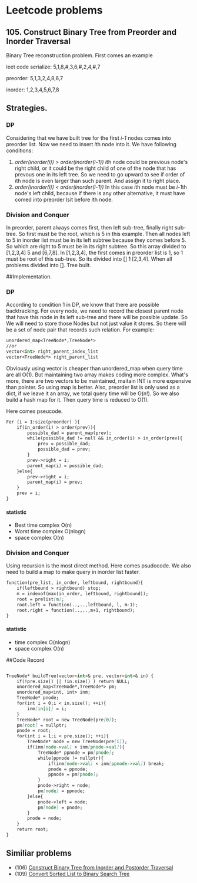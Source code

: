 # Leetcode problems

## 105. Construct Binary Tree from Preorder and Inorder Traversal

Binary Tree reconstruction problem. First comes an example

leet code serialize: 5,1,8,#,3,6,#,2,4,#,7

preorder: 5,1,3,2,4,8,6,7

inorder:  1,2,3,4,5,6,7,8

## Strategies.

### DP
Considering that we have built tree for the first *i-1* nodes comes into preorder list. Now we need to insert *i*th node into it. We have following conditions:
1. *order(inorder(i)) > order(inorder(i-1))*
	*i*th node could be previous node's right child,
	or it could be the right child of one of the node that has prevous one in its left tree.
	So we need to go upward to see if order of *i*th node is even larger than such parent. And assign it to right place.
2. *order(inorder(i)) < order(inorder(i-1))*
	In this case *i*th node must be *i-1*th node's left child, because if there is any other alternative, it must have comed into preorder lsit before *i*th node.


### Division and Conquer
In preorder, parent always comes first, then left sub-tree, finally right sub-tree. So first must be the root, which is 5 in this example. Then all nodes left to 5 in inorder list must be in its left subtree because they comes before 5. So which are right to 5 must be in its right subtree. So this array divided to [1,2,3,4] 5 and [6,7,8]. In [1,2,3,4], the first comes in preorder list is 1, so 1 must be root of this sub-tree. So its divided into [] 1 [2,3,4]. When all problems divided into []. Tree built.

##Implementation.

### DP
According to condition 1 in DP, we know that there are possible backtracking. For every node, we need to record the closest parent node that have this node in its left sub-tree and there will be possible update. So We will need to store those Nodes but not just value it stores. So there will be a set of node pair that records such relation. For example:
```markdown
unordered_map<TreeNode*,TreeNode*>
//or
vector<int> right_parent_index_list
vector<TreeNode*> right_parent_list
```
Obviously using vector is cheaper than unordered_map when query time are all O(1). But maintaining two array makes coding more complex. What's more, there are two vectors to be maintained, maitain INT is more expensive than pointer. So using map is better. 
Also, preorder list is only used as a dict, if we leave it an array, we total query time will be O(n!). So we also build a hash map for it. Then query time is reduced to O(1).

Here comes pseucode.
```markdown
For (i = 1:size(preorder) ){
	if(in_order(i) > order(prev)){
		possible_dad = parent_map(prev);
		while(possible_dad != null && in_order(i) > in_order(prev){
			prev = possible_dad;
			possible_dad = prev;
		}
		prev->right = i;
		parent_map(i) = possible_dad;
	}else{
		prev->right = i;
		parent_map(i) = prev;
	}
	prev = i;
}
```

#### statistic
- Best time complex O(n)
- Worst time complex O(nlogn)
- space complex O(n)

### Division and Conquer
Using recursion is the most direct method. Here comes psudocode. We also need to build a map to make query in inorder list faster.
```markdown
function(pre_list, in_order, leftbound, rightbound){
	if(leftbound > rightbound) stop;
	m = indexof(max(in_order, leftbound, rightbound));
	root = prelist[m];
	root.left = function(..,..,leftbound, l, m-1);
	root.right = function(..,..,m+1, rightbound);
}
```
#### statistic
- time complex O(nlogn)
- space complex O(n)


##Code Record

```markdown

TreeNode* buildTree(vector<int>& pre, vector<int>& in) {
    if(!pre.size() || !in.size() ) return NULL;
    unordered_map<TreeNode*,TreeNode*> pm;
    unordered_map<int, int> inm;
    TreeNode* pnode;
    for(int i = 0;i < in.size(); ++i){
        inm[in[i]] = i;
    }
    TreeNode* root = new TreeNode(pre[0]);
    pm[root] = nullptr;
    pnode = root;
    for(int i = 1;i < pre.size(); ++i){
        TreeNode* node = new TreeNode(pre[i]);
        if(inm[node->val] > inm[pnode->val]){
            TreeNode* ppnode = pm[pnode];
            while(ppnode != nullptr){
                if(inm[node->val] < inm[ppnode->val]) break;
                pnode = ppnode;
                ppnode = pm[pnode];
            }
            pnode->right = node;
            pm[node] = ppnode;
        }else{
            pnode->left = node;
            pm[node] = pnode;
        }
        pnode = node;
    }
    return root;
}
```

## Similiar problems
- (106) [Construct Binary Tree from Inorder and Postorder Traversal](../leetcode/106.md)
- (109) [Convert Sorted List to Binary Search Tree](leetcode/109.md)



